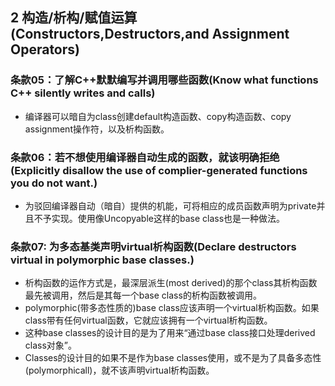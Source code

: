 ## 2 构造/析构/赋值运算(Constructors,Destructors,and Assignment Operators)
### 条款05：了解C++默默编写并调用哪些函数(Know what functions C++ silently writes and calls)
- 编译器可以暗自为class创建default构造函数、copy构造函数、copy assignment操作符，以及析构函数。
### 条款06：若不想使用编译器自动生成的函数，就该明确拒绝(Explicitly disallow the use of complier-generated functions you do not want.)
- 为驳回编译器自动（暗自）提供的机能，可将相应的成员函数声明为private并且不予实现。使用像Uncopyable这样的base class也是一种做法。
### 条款07: 为多态基类声明virtual析构函数(Declare destructors virtual in polymorphic base classes.)
- 析构函数的运作方式是，最深层派生(most derived)的那个class其析构函数最先被调用，然后是其每一个base class的析构函数被调用。
- polymorphic(带多态性质的)base class应该声明一个virtual析构函数。如果class带有任何virtual函数，它就应该拥有一个virtual析构函数。
- 这种base classes的设计目的是为了用来“通过base class接口处理derived class对象”。
- Classes的设计目的如果不是作为base classes使用，或不是为了具备多态性(polymorphicall)，就不该声明virtual析构函数。